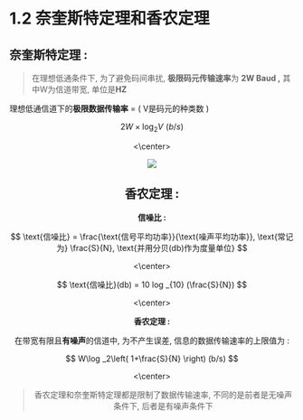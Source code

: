 # 1.2 奈奎斯特定理和香农定理

## **奈奎斯特定理** : 

> 在理想低通条件下, 为了避免码间串扰, **极限码元传输速率**为 **2W Baud ,** 其中W为信道带宽, 单位是**HZ**

理想低通信道下的**极限数据传输率**  = \( V是码元的种类数 \)

<center>

$$
2W\times \log _2V\,\,\left( b/s \right)
$$

<\center>

![](https://youpai.roccoshi.top/img/20200707220841.png)

## **香农定理** : 

**信噪比 :**  

<center>

$$
\text{信噪比} = \frac{\text{信号平均功率}}{\text{噪声平均功率}}, \text{常记为} \frac{S}{N}, \text{并用分贝(db)作为度量单位}
$$

<\center>

<center>

$$
\text{信噪比}(db) = 10 log _{10} (\frac{S}{N})
$$

<\center>

**香农定理 :** 

在带宽有限且**有噪声**的信道中, 为不产生误差, 信息的数据传输速率的上限值为 : 

<center>

$$
W\log _2\left( 1+\frac{S}{N} \right)  (b/s)
$$

<\center>

> 香农定理和奈奎斯特定理都是限制了数据传输速率, 不同的是前者是无噪声条件下, 后者是有噪声条件下